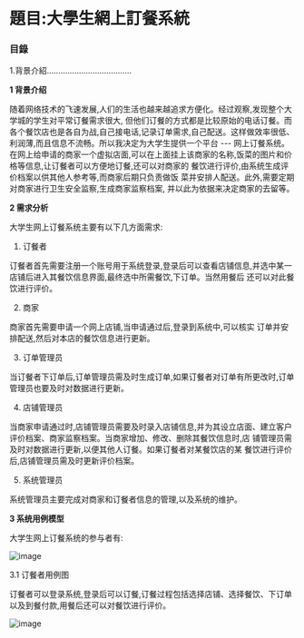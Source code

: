 # 題目:大學生網上訂餐系統

### 目錄

1.背景介紹.....................................

**1 背景介绍**

  随着网络技术的飞速发展,人们的生活也越来越追求方便化。经过观察,发现整个大学城的学生对平常订餐需求很大, 但他们订餐的方式都是比较原始的电话订餐。而各个餐饮店也是各自为战,自己接电话,记录订单需求,自己配送。这样做效率很低、利润薄,而且信息不流畅。所以我决定为大学生提供一个平台 --- 网上订餐系统。在网上给申请的商家一个虚拟店面,可以在上面挂上该商家的名称,饭菜的图片和价格等信息,让订餐者可以方便地订餐,还可以对商家的 餐饮进行评价,由系统生成评价档案以供其他人参考等,而商家后期只负责做饭 菜并安排人配送。此外,需要定期对商家进行卫生安全监察,生成商家监察档案, 并以此为依据来决定商家的去留等。 
  
**2 需求分析**

大学生网上订餐系统主要有以下几方面需求: 

1) 订餐者 

订餐者首先需要注册一个账号用于系统登录,登录后可以查看店铺信息,并选中某一店铺后进入其餐饮信息界面,最终选中所需餐饮,下订单。当然用餐后 还可以对此餐饮进行评价。

2) 商家

  商家首先需要申请一个网上店铺,当申请通过后,登录到系统中,可以核实 订单并安排配送,然后对本店的餐饮信息进行更新。
  
3) 订单管理员

  当订餐者下订单后,订单管理员需及时生成订单,如果订餐者对订单有所更改时,订单管理员也要及时对数据进行更新。
  
4) 店铺管理员

  当商家申请通过时,店铺管理员需要及时录入店铺信息,并为其设立店面、建立客户评价档案、商家监察档案。当商家增加、修改、删除其餐饮信息时,店 铺管理员需及时对数据进行更新,以便其他人订餐。如果订餐者对某餐饮店的某 餐饮进行评价后,店铺管理员需及时更新评价档案。 
  
5) 系统管理员

  系统管理员主要完成对商家和订餐者信息的管理,以及系统的维护。

**3 系统用例模型** 

大学生网上订餐系统的参与者有:

![image]()

3.1 订餐者用例图 

  订餐者可以登录系统,登录后可以订餐,订餐过程包括选择店铺、选择餐饮、下订单以及到餐付款,用餐后还可以对餐饮进行评价。

![image]()

